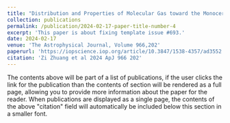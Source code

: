 ```yaml
---
title: "Distribution and Properties of Molecular Gas toward the Monoceros OB1 Region"
collection: publications
permalink: /publication/2024-02-17-paper-title-number-4
excerpt: 'This paper is about fixing template issue #693.'
date: 2024-02-17
venue: 'The Astrophysical Journal, Volume 966,202'
paperurl: 'https://iopscience.iop.org/article/10.3847/1538-4357/ad3552'
citation: 'Zi Zhuang et al 2024 ApJ 966 202'
---
```


The contents above will be part of a list of publications, if the user clicks the link for the publication than the contents of section will be rendered as a full page, allowing you to provide more information about the paper for the reader. When publications are displayed as a single page, the contents of the above "citation" field will automatically be included below this section in a smaller font.
